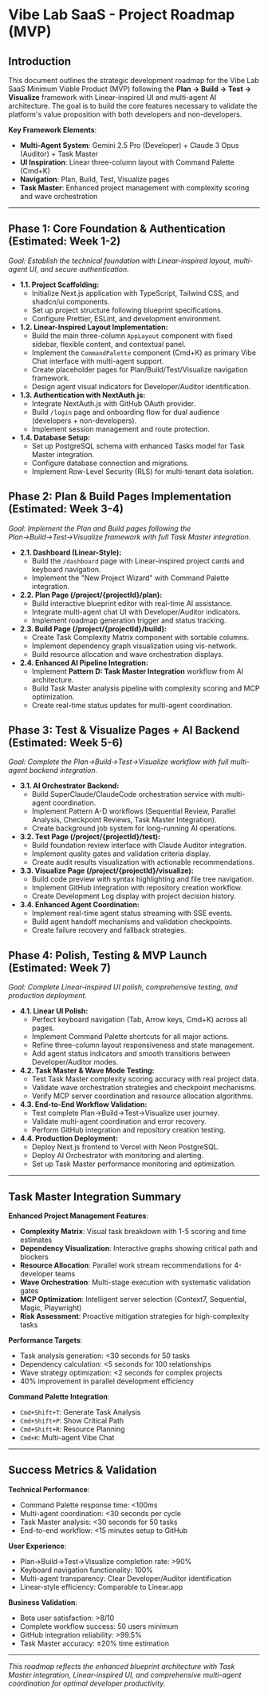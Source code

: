 # Vibe Lab SaaS - Project Roadmap (MVP)

## Introduction
This document outlines the strategic development roadmap for the Vibe Lab SaaS Minimum Viable Product (MVP) following the **Plan → Build → Test → Visualize** framework with Linear-inspired UI and multi-agent AI architecture. The goal is to build the core features necessary to validate the platform's value proposition with both developers and non-developers.

**Key Framework Elements**:
- **Multi-Agent System**: Gemini 2.5 Pro (Developer) + Claude 3 Opus (Auditor) + Task Master
- **UI Inspiration**: Linear three-column layout with Command Palette (Cmd+K)
- **Navigation**: Plan, Build, Test, Visualize pages
- **Task Master**: Enhanced project management with complexity scoring and wave orchestration

---

## Phase 1: Core Foundation & Authentication (Estimated: Week 1-2)
*Goal: Establish the technical foundation with Linear-inspired layout, multi-agent UI, and secure authentication.*

*   **1.1. Project Scaffolding:**
    *   Initialize Next.js application with TypeScript, Tailwind CSS, and shadcn/ui components.
    *   Set up project structure following blueprint specifications.
    *   Configure Prettier, ESLint, and development environment.
*   **1.2. Linear-Inspired Layout Implementation:**
    *   Build the main three-column `AppLayout` component with fixed sidebar, flexible content, and contextual panel.
    *   Implement the `CommandPalette` component (Cmd+K) as primary Vibe Chat interface with multi-agent support.
    *   Create placeholder pages for Plan/Build/Test/Visualize navigation framework.
    *   Design agent visual indicators for Developer/Auditor identification.
*   **1.3. Authentication with NextAuth.js:**
    *   Integrate NextAuth.js with GitHub OAuth provider.
    *   Build `/login` page and onboarding flow for dual audience (developers + non-developers).
    *   Implement session management and route protection.
*   **1.4. Database Setup:**
    *   Set up PostgreSQL schema with enhanced Tasks model for Task Master integration.
    *   Configure database connection and migrations.
    *   Implement Row-Level Security (RLS) for multi-tenant data isolation.

## Phase 2: Plan & Build Pages Implementation (Estimated: Week 3-4)
*Goal: Implement the Plan and Build pages following the Plan→Build→Test→Visualize framework with full Task Master integration.*

*   **2.1. Dashboard (Linear-Style):**
    *   Build the `/dashboard` page with Linear-inspired project cards and keyboard navigation.
    *   Implement the "New Project Wizard" with Command Palette integration.
*   **2.2. Plan Page (/project/{projectId}/plan):**
    *   Build interactive blueprint editor with real-time AI assistance.
    *   Integrate multi-agent chat UI with Developer/Auditor indicators.
    *   Implement roadmap generation trigger and status tracking.
*   **2.3. Build Page (/project/{projectId}/build):**
    *   Create Task Complexity Matrix component with sortable columns.
    *   Implement dependency graph visualization using vis-network.
    *   Build resource allocation and wave orchestration displays.
*   **2.4. Enhanced AI Pipeline Integration:**
    *   Implement **Pattern D: Task Master Integration** workflow from AI architecture.
    *   Build Task Master analysis pipeline with complexity scoring and MCP optimization.
    *   Create real-time status updates for multi-agent coordination.

## Phase 3: Test & Visualize Pages + AI Backend (Estimated: Week 5-6)
*Goal: Complete the Plan→Build→Test→Visualize workflow with full multi-agent backend integration.*

*   **3.1. AI Orchestrator Backend:**
    *   Build SuperClaude/ClaudeCode orchestration service with multi-agent coordination.
    *   Implement Pattern A-D workflows (Sequential Review, Parallel Analysis, Checkpoint Reviews, Task Master Integration).
    *   Create background job system for long-running AI operations.
*   **3.2. Test Page (/project/{projectId}/test):**
    *   Build foundation review interface with Claude Auditor integration.
    *   Implement quality gates and validation criteria display.
    *   Create audit results visualization with actionable recommendations.
*   **3.3. Visualize Page (/project/{projectId}/visualize):**
    *   Build code preview with syntax highlighting and file tree navigation.
    *   Implement GitHub integration with repository creation workflow.
    *   Create Development Log display with project decision history.
*   **3.4. Enhanced Agent Coordination:**
    *   Implement real-time agent status streaming with SSE events.
    *   Build agent handoff mechanisms and validation checkpoints.
    *   Create failure recovery and fallback strategies.

## Phase 4: Polish, Testing & MVP Launch (Estimated: Week 7)
*Goal: Complete Linear-inspired UI polish, comprehensive testing, and production deployment.*

*   **4.1. Linear UI Polish:**
    *   Perfect keyboard navigation (Tab, Arrow keys, Cmd+K) across all pages.
    *   Implement Command Palette shortcuts for all major actions.
    *   Refine three-column layout responsiveness and state management.
    *   Add agent status indicators and smooth transitions between Developer/Auditor modes.
*   **4.2. Task Master & Wave Mode Testing:**
    *   Test Task Master complexity scoring accuracy with real project data.
    *   Validate wave orchestration strategies and checkpoint mechanisms.
    *   Verify MCP server coordination and resource allocation algorithms.
*   **4.3. End-to-End Workflow Validation:**
    *   Test complete Plan→Build→Test→Visualize user journey.
    *   Validate multi-agent coordination and error recovery.
    *   Perform GitHub integration and repository creation testing.
*   **4.4. Production Deployment:**
    *   Deploy Next.js frontend to Vercel with Neon PostgreSQL.
    *   Deploy AI Orchestrator with monitoring and alerting.
    *   Set up Task Master performance monitoring and optimization.

---

## Task Master Integration Summary

**Enhanced Project Management Features**:
- **Complexity Matrix**: Visual task breakdown with 1-5 scoring and time estimates
- **Dependency Visualization**: Interactive graphs showing critical path and blockers  
- **Resource Allocation**: Parallel work stream recommendations for 4-developer teams
- **Wave Orchestration**: Multi-stage execution with systematic validation gates
- **MCP Optimization**: Intelligent server selection (Context7, Sequential, Magic, Playwright)
- **Risk Assessment**: Proactive mitigation strategies for high-complexity tasks

**Performance Targets**:
- Task analysis generation: <30 seconds for 50 tasks
- Dependency calculation: <5 seconds for 100 relationships
- Wave strategy optimization: <2 seconds for complex projects
- 40% improvement in parallel development efficiency

**Command Palette Integration**:
- `Cmd+Shift+T`: Generate Task Analysis
- `Cmd+Shift+P`: Show Critical Path
- `Cmd+Shift+R`: Resource Planning
- `Cmd+K`: Multi-agent Vibe Chat

---

## Success Metrics & Validation

**Technical Performance**:
- Command Palette response time: <100ms
- Multi-agent coordination: <30 seconds per cycle
- Task Master analysis: <30 seconds for 50 tasks
- End-to-end workflow: <15 minutes setup to GitHub

**User Experience**:
- Plan→Build→Test→Visualize completion rate: >90%
- Keyboard navigation functionality: 100%
- Multi-agent transparency: Clear Developer/Auditor identification
- Linear-style efficiency: Comparable to Linear.app

**Business Validation**:
- Beta user satisfaction: >8/10
- Complete workflow success: 50 users minimum
- GitHub integration reliability: >99.5%
- Task Master accuracy: ±20% time estimation

---

*This roadmap reflects the enhanced blueprint architecture with Task Master integration, Linear-inspired UI, and comprehensive multi-agent coordination for optimal developer productivity.*